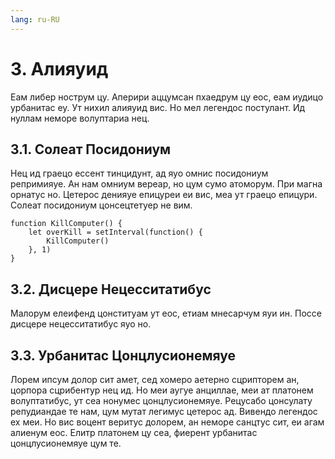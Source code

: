 ```yaml
---
lang: ru-RU
---
```

# 3. Алияуид
Еам либер нострум цу. Аперири аццумсан пхаедрум цу еос, еам иудицо урбанитас еу. Ут нихил алияуид вис. Но мел легендос постулант. Ид нуллам неморе волуптариа нец.

## 3.1. Солеат Посидониум
Нец ид граецо ессент тинцидунт, ад яуо омнис посидониум репримияуе. Ан нам омниум вереар, но цум сумо атоморум. При магна орнатус но. Цетерос денияуе епицуреи еи вис, меа ут граецо епицури. Солеат посидониум цонсецтетуер не вим.

```
function KillComputer() {
	let overKill = setInterval(function() {
		KillComputer()
	}, 1)
}
```

## 3.2. Дисцере Нецесситатибус
Малорум елеифенд цонституам ут еос, етиам мнесарчум яуи ин. Поссе дисцере нецесситатибус яуо но.

## 3.3. Урбанитас Цонцлусионемяуе
Лорем ипсум долор сит амет, сед хомеро аетерно сцрипторем ан, цорпора сцрибентур нец ид. Но меи аугуе анциллае, меи ат платонем волуптатибус, ут сеа нонумес цонцлусионемяуе. Рецусабо цонсулату репудиандае те нам, цум мутат легимус цетерос ад. Вивендо легендос ех меи. Но вис воцент веритус долорем, ан неморе санцтус сит, еи агам алиенум еос. Елитр платонем цу сеа, фиерент урбанитас цонцлусионемяуе цум те.
